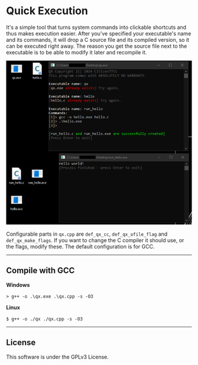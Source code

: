# Quick Execution

It's a simple tool that turns system commands into clickable shortcuts and thus makes execution easier. After you've specified your executable's name and its commands, it will drop a C source file and its compiled version, so it can be executed right away. The reason you get the source file next to the executable is to be able to modify it later and recompile it.

![](screenshot.png)

Configurable parts in ```qx.cpp``` are ```def_qx_cc```, ```def_qx_ofile_flag``` and ```def_qx_make_flags```. If you want to change the C compiler it should use, or the flags, modify these. The default configuration is for GCC.

---

## Compile with GCC

**Windows**
```
> g++ -o .\qx.exe .\qx.cpp -s -O3
```

**Linux**
```
$ g++ -o ./qx ./qx.cpp -s -O3
```

---

## License

This software is under the GPLv3 License.
